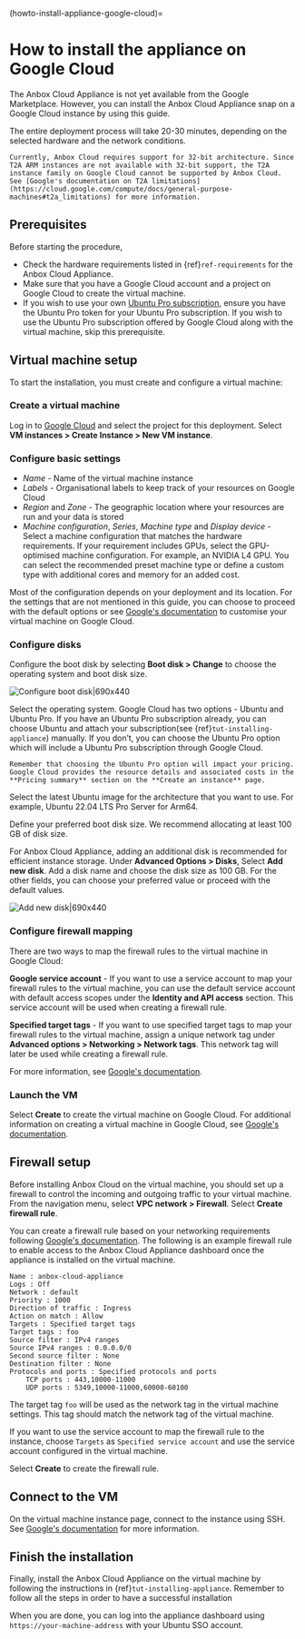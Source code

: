 (howto-install-appliance-google-cloud)=
# How to install the appliance on Google Cloud

The Anbox Cloud Appliance is not yet available from the Google Marketplace. However, you can install the Anbox Cloud Appliance snap on a Google Cloud instance by using this guide.

The entire deployment process will take 20-30 minutes, depending on the selected hardware and the network conditions.

```{caution}
Currently, Anbox Cloud requires support for 32-bit architecture. Since T2A ARM instances are not available with 32-bit support, the T2A instance family on Google Cloud cannot be supported by Anbox Cloud. See [Google's documentation on T2A limitations](https://cloud.google.com/compute/docs/general-purpose-machines#t2a_limitations) for more information.
```

## Prerequisites

Before starting the procedure,
* Check the hardware requirements listed in {ref}`ref-requirements` for the Anbox Cloud Appliance.
* Make sure that you have a Google Cloud account and a project on Google Cloud to create the virtual machine.
* If you wish to use your own [Ubuntu Pro subscription](https://ubuntu.com/pro), ensure you have the Ubuntu Pro token for your Ubuntu Pro subscription. If you wish to use the Ubuntu Pro subscription offered by Google Cloud along with the virtual machine, skip this prerequisite.

## Virtual machine setup

To start the installation, you must create and configure a virtual machine:

### Create a virtual machine

Log in to [Google Cloud](https://console.cloud.google.com) and select the project for this deployment. Select **VM instances > Create Instance > New VM instance**.

### Configure basic settings

* *Name* - Name of the virtual machine instance
* *Labels* - Organisational labels to keep track of your resources on Google Cloud
* *Region* and *Zone* - The geographic location where your resources are run and your data is stored
* *Machine configuration*, *Series*, *Machine type* and *Display device* - Select a machine configuration that matches the hardware requirements. If your requirement includes GPUs, select the GPU-optimised machine configuration. For example, an NVIDIA L4 GPU. You can select the recommended preset machine type or define a custom type with additional cores and memory for an added cost.

Most of the configuration depends on your deployment and its location. For the settings that are not mentioned in this guide, you can choose to proceed with the default options or see [Google's documentation](https://cloud.google.com/compute/docs/instances/create-start-instance) to customise your virtual machine on Google Cloud.

### Configure disks

Configure the boot disk by selecting **Boot disk > Change** to choose the operating system and boot disk size.

![Configure boot disk|690x440](/images/appliance-on-google-cloud/boot-disk-config.png)

Select the operating system. Google Cloud has two options - Ubuntu and Ubuntu Pro. If you have an Ubuntu Pro subscription already, you can choose Ubuntu and attach your subscription(see {ref}`tut-installing-appliance`) manually. If you don’t, you can choose the Ubuntu Pro option which will include a Ubuntu Pro subscription through Google Cloud.

```{note}
Remember that choosing the Ubuntu Pro option will impact your pricing. Google Cloud provides the resource details and associated costs in the **Pricing summary** section on the **Create an instance** page.
```

Select the latest Ubuntu image for the architecture that you want to use. For example, Ubuntu 22.04 LTS Pro Server for Arm64.

Define your preferred boot disk size. We recommend allocating at least 100 GB of disk size.

For Anbox Cloud Appliance, adding an additional disk is recommended for efficient instance storage. Under **Advanced Options > Disks**, Select **Add new disk**. Add a disk name and choose the disk size as 100 GB. For the other fields, you can choose your preferred value or proceed with the default values.

![Add new disk|690x440](/images/appliance-on-google-cloud/add-new-disk.png)

### Configure firewall mapping

There are two ways to map the firewall rules to the virtual machine in Google Cloud:

**Google service account** - If you want to use a service account to map your firewall rules to the virtual machine, you can use the default service account with default access scopes under the **Identity and API access** section. This service account will be used when creating a firewall rule.

**Specified target tags** - If you want to use specified target tags to map your firewall rules to the virtual machine, assign a unique network tag under **Advanced options > Networking > Network tags**. This network tag will later be used while creating a firewall rule.

For more information, see [Google's documentation](https://cloud.google.com/firewall/docs/using-firewalls).

### Launch the VM

Select **Create** to create the virtual machine on Google Cloud. For additional information on creating a virtual machine in Google Cloud, see [Google's documentation](https://cloud.google.com/compute/docs/instances/create-start-instance).

## Firewall setup

Before installing Anbox Cloud on the virtual machine, you should set up a firewall to control the incoming and outgoing traffic to your virtual machine. From the navigation menu, select **VPC network > Firewall**. Select **Create firewall rule**.

You can create a firewall rule based on your networking requirements following [Google's documentation](https://cloud.google.com/firewall/docs/using-firewalls). The following is an example firewall rule to enable access to the Anbox Cloud Appliance dashboard once the appliance is installed on the virtual machine.

```
Name : anbox-cloud-appliance
Logs : Off
Network : default
Priority : 1000
Direction of traffic : Ingress
Action on match : Allow
Targets : Specified target tags
Target tags : foo
Source filter : IPv4 ranges
Source IPv4 ranges : 0.0.0.0/0
Second source filter : None
Destination filter : None
Protocols and ports : Specified protocols and ports
    TCP ports : 443,10000-11000
    UDP ports : 5349,10000-11000,60000-60100
```
The target tag `foo` will be used as the network tag in the virtual machine settings. This tag should match the network tag of the virtual machine.

If you want to use the service account to map the firewall rule to the instance, choose `Targets` as `Specified service account` and use the service account configured in the virtual machine.

Select **Create** to create the firewall rule.

## Connect to the VM

On the virtual machine instance page, connect to the instance using SSH. See [Google's documentation](https://cloud.google.com/compute/docs/ssh-in-browser) for more information.

## Finish the installation

Finally, install the Anbox Cloud Appliance on the virtual machine by following the instructions in {ref}`tut-installing-appliance`. Remember to follow all the steps in order to have a successful installation

When you are done, you can log into the appliance dashboard using `https://your-machine-address` with your Ubuntu SSO account.
